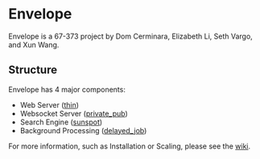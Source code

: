 Envelope
========

Envelope is a 67-373 project by Dom Cerminara, Elizabeth Li, Seth Vargo, and Xun Wang.


Structure
---------
Envelope has 4 major components:
  - Web Server ([thin](https://github.com/macournoyer/thin))
  - Websocket Server ([private_pub](https://github.com/ryanb/private_pub))
  - Search Engine ([sunspot](https://github.com/outoftime/sunspot))
  - Background Processing ([delayed_job](https://github.com/collectiveidea/delayed_job))
  
For more information, such as Installation or Scaling, please see the [wiki](https://github.com/cmu-is-projects/envelope/wiki).